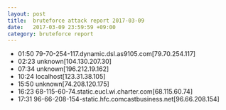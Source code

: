 ```yaml
---
layout: post
title:  bruteforce attack report 2017-03-09
date:   2017-03-09 23:59:59 +09:00
category: bruteforce report
---
```


* 01:50 79-70-254-117.dynamic.dsl.as9105.com[79.70.254.117]
* 02:23 unknown[104.130.207.30]
* 07:34 unknown[196.212.19.162]
* 10:24 localhost[123.31.38.105]
* 15:50 unknown[74.208.120.175]
* 16:23 68-115-60-74.static.eucl.wi.charter.com[68.115.60.74]
* 17:31 96-66-208-154-static.hfc.comcastbusiness.net[96.66.208.154]
